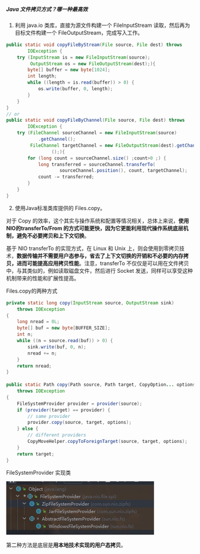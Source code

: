 ##### Java 文件拷贝方式？哪一种最高效

1. 利用 java.io 类库，直接为源文件构建一个 FileInputStream 读取，然后再为目标文件构建一个 FileOutputStream，完成写入工作。

```java
public static void copyFileByStream(File source, File dest) throws
        IOException {
    try (InputStream is = new FileInputStream(source);
         OutputStream os = new FileOutputStream(dest);){
        byte[] buffer = new byte[1024];
        int length;
        while ((length = is.read(buffer)) > 0) {
            os.write(buffer, 0, length);
        }
    }
}
// or 
public static void copyFileByChannel(File source, File dest) throws
        IOException {
    try (FileChannel sourceChannel = new FileInputStream(source)
            .getChannel();
         FileChannel targetChannel = new FileOutputStream(dest).getChannel
                 ();){
        for (long count = sourceChannel.size() ;count>0 ;) {
            long transferred = sourceChannel.transferTo(
                    sourceChannel.position(), count, targetChannel);            sourceCh
            count -= transferred;
        }
    }
}
```

2. 使用Java标准类库提供的 Files.copy。

对于 Copy 的效率，这个其实与操作系统和配置等情况相关，总体上来说，**使用NIO的transferTo/From 的方式可能更快，因为它更能利用现代操作系统底层机制，避免不必要拷贝和上下文切换**。

基于 NIO transferTo 的实现方式，在 Linux 和 Unix 上，则会使用到零拷贝技术，**数据传输并不需要用户态参与，省去了上下文切换的开销和不必要的内存拷贝，进而可能提高应用拷贝性能**。注意，transferTo 不仅仅是可以用在文件拷贝中，与其类似的，例如读取磁盘文件，然后进行 Socket 发送，同样可以享受这种机制带来的性能和扩展性提高。

Files.copy的两种方式

```java
private static long copy(InputStream source, OutputStream sink)
    throws IOException
{
    long nread = 0L;
    byte[] buf = new byte[BUFFER_SIZE];
    int n;
    while ((n = source.read(buf)) > 0) {
        sink.write(buf, 0, n);
        nread += n;
    }
    return nread;
}

public static Path copy(Path source, Path target, CopyOption... options)
    throws IOException
{
    FileSystemProvider provider = provider(source);
    if (provider(target) == provider) {
        // same provider
        provider.copy(source, target, options);
    } else {
        // different providers
        CopyMoveHelper.copyToForeignTarget(source, target, options);
    }
    return target;
}
```

FileSystemProvider 实现类

![image-20231016155215734](media/images/image-20231016155215734.png)

第二种方法是底层是**用本地技术实现的用户态拷贝**。